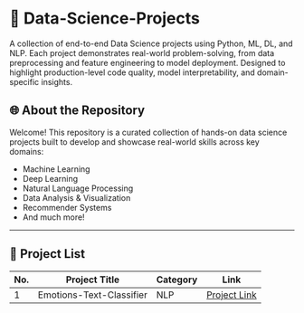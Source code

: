 # 🚀 Data-Science-Projects
A collection of end-to-end Data Science projects using Python, ML, DL, and NLP. Each project demonstrates real-world problem-solving, from data preprocessing and feature engineering to model deployment. Designed to highlight production-level code quality, model interpretability, and domain-specific insights.

## 🌐 About the Repository

Welcome! This repository is a curated collection of hands-on data science projects built to develop and showcase real-world skills across key domains:

- Machine Learning
- Deep Learning
- Natural Language Processing
- Data Analysis & Visualization
- Recommender Systems
- And much more!

---

## 📂 Project List

| No. | Project Title | Category | Link |
|-----|---------------|----------|------|
| 1   | Emotions-Text-Classifier | NLP | [Project Link](./Emotions-TextClassifier) |
